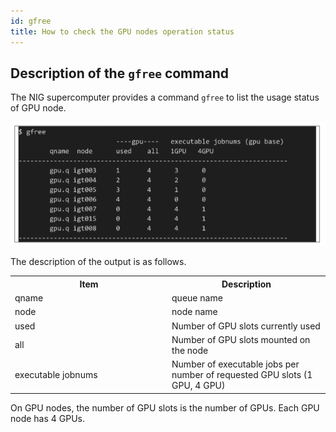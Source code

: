 ```yaml
---
id: gfree
title: How to check the GPU nodes operation status
---
```


## Description of the `gfree` command

The NIG supercomputer provides a command `gfree` to list the usage status of GPU node.

![figure](gfree.png)

The description of the output is as follows.

<table>
<tr>
	<th width="300">Item</th><th width="300">Description</th>
</tr>
<tr>
	<td>qname</td><td>queue name</td>
</tr>
<tr>
    <td>node</td><td>node name</td>
</tr>
<tr>
	<td>used</td><td>Number of GPU slots currently used</td>
</tr>
<tr>
	<td>all</td><td>Number of GPU slots mounted on the node</td>
</tr>
<tr>
	<td>executable jobnums</td><td>Number of executable jobs per number of requested GPU slots (1 GPU, 4 GPU)</td>
</tr>
</table>

On GPU nodes, the number of GPU slots is the number of GPUs. Each GPU node has 4 GPUs.

